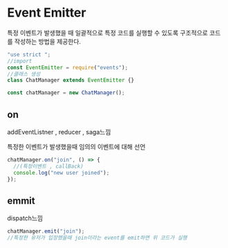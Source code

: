 # Event Emitter

특정 이벤트가 발생했을 때 일괄적으로 특정 코드를 실행할 수 있도록 구조적으로 코드를 작성하는 방법을 제공한다.



```javascript
"use strict ";
//import
const EventEmitter = require("events");
//클래스 생성
class ChatManager extends EventEmitter {}

const chatManager = new ChatManager();

```

## on

addEventListner , reducer , saga느낌

특정한 이벤트가 발생했을때 임의의 이벤트에 대해 선언

```javascript
chatManager.on("join", () => {
  //(특정이벤트 , callBack)
  console.log("new user joined");
});
```

## emmit

dispatch느낌

```javascript
chatManager.emit("join"); 
//특정한 유저가 입장했을때 join이라는 event를 emit하면 위 코드가 실행
```

